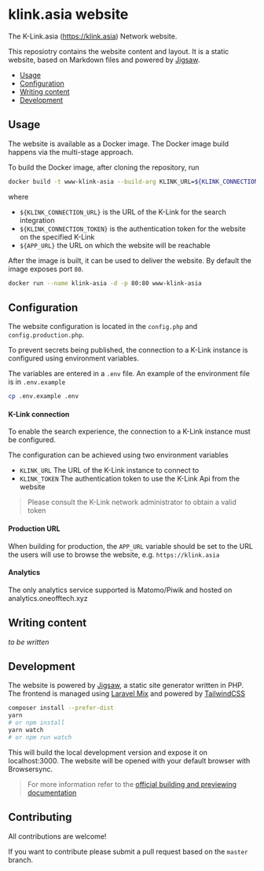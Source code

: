 # klink.asia website 

The K-Link.asia (https://klink.asia) Network website.

This reposiotry contains the website content and layout.
It is a static website, based on Markdown files and powered by [Jigsaw](http://jigsaw.tighten.co/).

- [Usage](#usage)
- [Configuration](#configuration)
- [Writing content](#writing-content)
- [Development](#development)

## Usage

The website is available as a Docker image. The Docker image build happens via the multi-stage approach.

To build the Docker image, after cloning the repository, run

```bash
docker build -t www-klink-asia --build-arg KLINK_URL=${KLINK_CONNECTION_URL} --build-arg KLINK_TOKEN=${KLINK_CONNECTION_TOKEN}  --build-arg APP_URL=${APP_URL} .
```

where

- `${KLINK_CONNECTION_URL}` is the URL of the K-Link for the search integration
- `${KLINK_CONNECTION_TOKEN}` is the authentication token for the website on the specified K-Link
- `${APP_URL}` the URL on which the website will be reachable

After the image is built, it can be used to deliver the website. By default the image exposes port `80`.

```bash
docker run --name klink-asia -d -p 80:80 www-klink-asia
```

## Configuration

The website configuration is located in the `config.php` and `config.production.php`.

To prevent secrets being published, the connection to a K-Link instance is configured using environment variables.

The variables are entered in a `.env` file. An example of the environment file is in `.env.example`

```bash
cp .env.example .env
```

#### K-Link connection

To enable the search experience, the connection to a K-Link instance must be configured.

The configuration can be achieved using two environment variables

- `KLINK_URL` The URL of the K-Link instance to connect to
- `KLINK_TOKEN` The authentication token to use the K-Link Api from the website

> Please consult the K-Link network administrator to obtain a valid token

#### Production URL

When building for production, the `APP_URL` variable should be set to the URL the users will use to browse the website, e.g. `https://klink.asia`

#### Analytics

The only analytics service supported is Matomo/Piwik and hosted on analytics.oneofftech.xyz

## Writing content

_to be written_



## Development

The website is powered by [Jigsaw](http://jigsaw.tighten.co/), a static site generator written in PHP.
The frontend is managed using [Laravel Mix](https://laravel.com/docs/5.6/mix) and powered by [TailwindCSS](https://tailwindcss.com/)

```bash
composer install --prefer-dist
yarn
# or npm install
yarn watch
# or npm run watch
```

This will build the local development version and expose it on localhost:3000. The website will be opened with 
your default browser with Browsersync.

> For more information refer to the [official building and previewing documentation](http://jigsaw.tighten.co/docs/building-and-previewing/)

## Contributing

All contributions are welcome!

If you want to contribute please submit a pull request based on the `master` branch.

